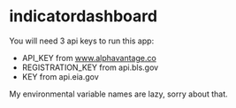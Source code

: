 # indicatordashboard

You will need 3 api keys to run this app:

- API_KEY from www.alphavantage.co
- REGISTRATION_KEY from api.bls.gov
- KEY from api.eia.gov

My environmental variable names are lazy, sorry about that.
